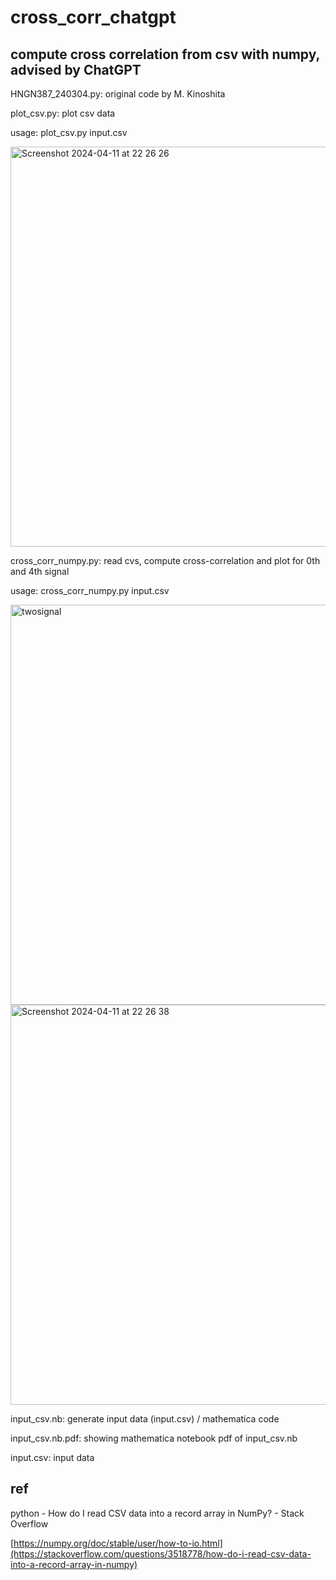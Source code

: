 # cross_corr_chatgpt

## compute cross correlation from csv with numpy, advised by ChatGPT

HNGN387_240304.py: original code by M. Kinoshita

plot_csv.py: plot csv data

usage: plot_csv.py input.csv

<img width="640" alt="Screenshot 2024-04-11 at 22 26 26" src="https://github.com/chibaf/cross-correlation_fft__from_csv/assets/1296728/1f8b2e51-517f-4798-a47b-f2b9b8db567b">


cross_corr_numpy.py: read cvs, compute cross-correlation and plot for 0th and 4th signal

usage: cross_corr_numpy.py input.csv

<img width="640" alt="twosignal" src="https://github.com/chibaf/cross-correlation_fft__from_csv/assets/1296728/f42a9213-56aa-4a29-a0a3-4dd193736174">

<img width="640" alt="Screenshot 2024-04-11 at 22 26 38" src="https://github.com/chibaf/cross-correlation_fft__from_csv/assets/1296728/3364be6a-ad21-4049-b29a-ca99726c4e9e">


input_csv.nb: generate input data (input.csv) / mathematica code

input_csv.nb.pdf: showing mathematica notebook pdf of input_csv.nb

input.csv: input data

## ref

python - How do I read CSV data into a record array in NumPy? - Stack Overflow 

[https://numpy.org/doc/stable/user/how-to-io.html](https://stackoverflow.com/questions/3518778/how-do-i-read-csv-data-into-a-record-array-in-numpy)
